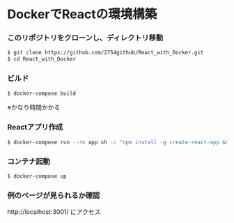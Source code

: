 # DockerでReactの環境構築

### このリポジトリをクローンし、ディレクトリ移動
```bash
$ git clone https://github.com/2754github/React_with_Docker.git
$ cd React_with_Docker
```

### ビルド
```bash
$ docker-compose build
```
※かなり時間かかる

### Reactアプリ作成
```bash
$ docker-compose run --rm app sh -c "npm install -g create-react-app && create-react-app react-sample"
```

### コンテナ起動
```bash
$ docker-compose up
```

### 例のページが見られるか確認
http://localhost:3001/ にアクセス
